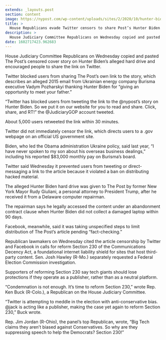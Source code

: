 ```yaml
--- 
extends: _layouts.post 
section: content 
image: https://nypost.com/wp-content/uploads/sites/2/2020/10/hunter-biden-17.jpg?quality=90&strip=all&w=1200 
title: > 
  House Republicans evade Twitter censors to share Post’s Hunter Biden story 
description: > 
  House Judiciary Committee Republicans on Wednesday copied and pasted The Post’s censored cover story on Hunter Biden’s alleged hard drive and encouraged people to share the link on Twitter.Twitter did not immediately censor the link, which directs users to a .gov webpage on an official US government site.The alleged Hunter Biden hard drive was given to The Post by former New York Mayor Rudy Giuliani, a personal attorney to President Trump, after he received it from a Delaware computer repairman.The repairman says he legally accessed the content under an abandonment contract clause when Hunter Biden did not collect a damaged laptop within 90 days.It’s time to reform Section 230,” wrote Rep. Ken Buck (R-Colo.), a Republican on the House Judiciary Committee. 
date: 1602717423.962683 
--- 
```

House Judiciary Committee Republicans on Wednesday copied and pasted The Post’s censored cover story on Hunter Biden’s alleged hard drive and encouraged people to share the link on Twitter.

Twitter blocked users from sharing The Post’s own link to the story, which describes an alleged 2015 email from Ukrainian energy company Burisma executive Vadym Pozharskyi thanking Hunter Biden for “giving an opportunity to meet your father.”

“Twitter has blocked users from tweeting the link to the @nypost’s story on Hunter Biden. So we put it on our website for you to read and share. Click, share, and RT!” the @JudiciaryGOP account tweeted.

About 5,000 users retweeted the link within 30 minutes.

Twitter did not immediately censor the link, which directs users to a .gov webpage on an official US government site.

Biden, who led the Obama administration Ukraine policy, said last year, “I have never spoken to my son about his overseas business dealings,” including his reported $83,000 monthly pay on Burisma’s board.

Twitter said Wednesday it prevented users from tweeting or direct-messaging a link to the article because it violated a ban on distributing hacked material.

The alleged Hunter Biden hard drive was given to The Post by former New York Mayor Rudy Giuliani, a personal attorney to President Trump, after he received it from a Delaware computer repairman.

The repairman says he legally accessed the content under an abandonment contract clause when Hunter Biden did not collect a damaged laptop within 90 days.

Facebook, meanwhile, said it was taking unspecified steps to limit distribution of The Post’s article pending “fact-checking.”

Republican lawmakers on Wednesday cited the article censorship by Twitter and Facebook in calls for reform Section 230 of the Communications Decency Act, a foundational internet liability shield for sites that host third-party content. Sen. Josh Hawley (R-Mo.) separately requested a Federal Election Commission investigation.

Supporters of reforming Section 230 say tech giants should lose protections if they operate as a publisher, rather than as a neutral platform.

“Condemnation is not enough. It’s time to reform Section 230,” wrote Rep. Ken Buck (R-Colo.), a Republican on the House Judiciary Committee.

“Twitter is attempting to meddle in the election with anti-conservative bias. @jack is acting like a publisher, making the case yet again to reform Section 230,” Buck wrote.

Rep. Jim Jordan (R-Ohio), the panel’s top Republican, wrote, “Big Tech claims they aren’t biased against Conservatives. So why are they suppressing speech to help the Democrats? Section 230!”